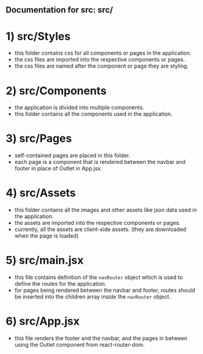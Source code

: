## Documentation for src: src/

# 1) src/Styles

- this folder contains css for all components or pages in the application.
- the css files are imported into the respective components or pages.
- the css files are named after the component or page they are styling.

# 2) src/Components

- the application is divided into multiple components.
- this folder contains all the components used in the application.

# 3) src/Pages

- self-contained pages are placed in this folder.
- each page is a component that is rendered between the navbar and footer in place of Outlet in App.jsx.

# 4) src/Assets

- this folder contains all the images and other assets like json data used in the application.
- the assets are imported into the respective components or pages.
- currently, all the assets are client-side assets. (they are downloaded when the page is loaded)

# 5) src/main.jsx

- this file contains definition of the `navRouter` object which is used to define the routes for the application.
- for pages being rendered between the navbar and footer, routes should be inserted into the children array inside the `navRouter` object.

# 6) src/App.jsx

- this file renders the footer and the navbar, and the pages in between using the Outlet component from react-router-dom.
